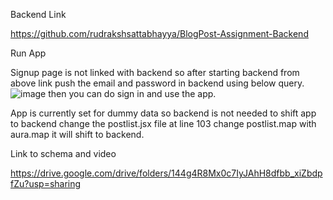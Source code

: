 Backend Link

https://github.com/rudrakshsattabhayya/BlogPost-Assignment-Backend

Run App

Signup page is not linked with backend so after starting backend from above link
push the email and password in backend using below query.
![image](https://github.com/Uditchavan39/cogomedium/assets/59533381/5302928f-2c67-44a0-bb19-2d7a5652f925)
then you can do sign in and use the app.

App is currently set for dummy data so backend is not needed to shift app to backend
change the postlist.jsx file 
 at line 103 change postlist.map 
 with aura.map 
 it will shift to backend.

Link to schema and video

https://drive.google.com/drive/folders/144g4R8Mx0c7IyJAhH8dfbb_xiZbdpfZu?usp=sharing
